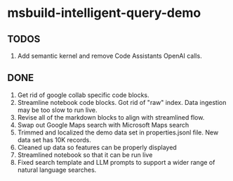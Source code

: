 # msbuild-intelligent-query-demo

## TODOS
1. Add semantic kernel and remove Code Assistants OpenAI calls. 

## DONE
1. Get rid of google collab specific code blocks. 
2. Streamline notebook code blocks. Got rid of "raw" index. Data ingestion may be too slow to run live. 
3. Revise all of the markdown blocks to align with streamlined flow.
4. Swap out Google Maps search with Microsoft Maps search
5. Trimmed and localized the demo data set in properties.jsonl file. New data set has 10K records.
6. Cleaned up data so features can be properly displayed
7. Streamlined notebook so that it can be run live
8. Fixed search template and LLM prompts to support a wider range of natural language searches.